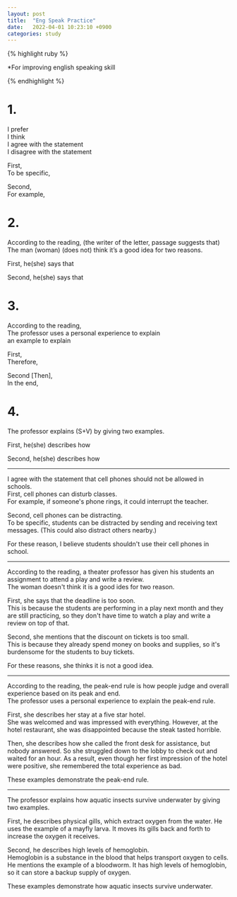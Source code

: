 ```yaml
---
layout: post
title:  "Eng Speak Practice"
date:   2022-04-01 10:23:10 +0900
categories: study
---
```


{% highlight ruby %}

*For improving english speaking skill  

{% endhighlight %}

# 1.

I prefer  
I think   
I agree with the statement   
I disagree with the statement  

First,   
To be specific,  

Second,  
For example,   

# 2.

According to the reading, (the writer of the letter, passage suggests that)  
The man (woman) (does not) think it’s a good idea for two reasons.  

First, he(she) says that  

Second, he(she) says that   

# 3.

According to the reading,   
The professor uses a personal experience to explain  
an example to explain   

First,  
Therefore,  

Second [Then],   
In the end,   

# 4.

The professor explains (S+V) by giving two examples.   

First, he(she) describes how  

Second, he(she) describes how  

-------------------------------------------------

I agree with the statement that cell phones should not be allowed in schools.   
First, cell phones can disturb classes.   
For example, if someone's phone rings, it could interrupt the teacher.  

Second, cell phones can be distracting.   
To be specific, students can be distracted by sending and receiving text messages. (This could also distract others nearby.)   

For these reason, I believe students shouldn't use their cell phones in school.  

-------------------------------------------------

According to the reading, a theater professor has given his students an assignment to attend a play and write a review.   
The woman doesn't think it is a good ides for two reason.   

First, she says that the deadline is too soon.   
This is because the students are performing in a play next month and they are still practicing, so they don't have time to watch a play and write a review on top of that.  

Second, she mentions that the discount on tickets is too small.   
This is because they already spend money on books and supplies, so it's burdensome for the students to buy tickets.   

For these reasons, she thinks it is not a good idea.   

-------------------------------------------------

According to the reading, the peak-end rule is how people judge and overall experience based on its peak and end.   
The professor uses a personal experience to explain the peak-end rule.  

First, she describes her stay at a five star hotel.   
She was welcomed and was impressed with everything. However, at the hotel restaurant, she was disappointed because the steak tasted horrible.  

Then, she describes how she called the front desk for assistance, but nobody answered. So she struggled down to the lobby to check out and waited for an hour. As a result, even though her first impression of the hotel were positive, she remembered the total experience as bad.   

These examples demonstrate the peak-end rule.   

-------------------------------------------------

The professor explains how aquatic insects survive underwater by giving two examples.  

First, he describes physical gills, which extract oxygen from the water. He uses the example of a mayfly larva. It moves its gills back and forth to increase the oxygen it receives.   

Second, he describes high levels of hemoglobin.  
Hemoglobin is a substance in the blood that helps transport  oxygen to cells. He mentions the example of a bloodworm. It has high levels of hemoglobin, so it can store a backup supply of oxygen.  

These examples demonstrate how aquatic insects survive underwater.  
